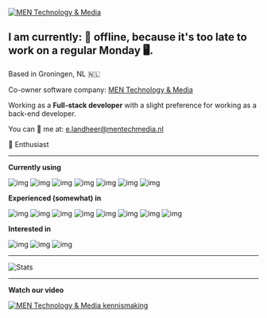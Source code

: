 [![MEN Technology & Media](https://mentechmedia.nl/assets/images/eric/github_banner.png)](https://mentechmedia.nl/ "MEN Banner")



## I am currently:  🔴 offline, because it's too late to work on a regular Monday 🖥. 
Based in Groningen, NL 🇳🇱

Co-owner software company: [MEN Technology & Media](https://mentechmedia.nl/)

Working as a **Full-stack developer** with a slight preference for working as a back-end developer.

You can 📧 me at: e.landheer@mentechmedia.nl

🍎 Enthusiast
___
**Currently using**

![img](https://cdn.iconscout.com/icon/free/png-64/laravel-226015.png)
![img](https://cdn.iconscout.com/icon/free/png-64/vuejs-1175052.png)
![img](https://cdn.iconscout.com/icon/free/png-64/flutter-2038877-1720090.png)
![img](https://cdn.iconscout.com/icon/free/png-64/html5-40-1175193.png)
![img](https://cdn.iconscout.com/icon/free/png-64/mysql-19-1174939.png)
![img](https://cdn.iconscout.com/icon/free/png-64/phpstorm-3-1175123.png)
![img](https://cdn.iconscout.com/icon/free/png-64/adobe-xd-1607248-1361791.png)

**Experienced (somewhat) in**

![img](https://cdn.iconscout.com/icon/free/png-64/docker-11-1175228.png)
![img](https://cdn.iconscout.com/icon/free/png-64/go-2752178-2284995.png)
![img](https://cdn.iconscout.com/icon/free/png-64/angular-2752246-2285063.png)
![img](https://cdn.iconscout.com/icon/free/png-64/java-60-1174953.png)
![img](https://cdn.iconscout.com/icon/free/png-64/python-2752092-2284909.png)
![img](https://cdn.iconscout.com/icon/free/png-64/c-sharp-1-569575.png)
![img](https://cdn.iconscout.com/icon/free/png-64/unity-2749374-2284764.png)
![img](https://cdn.iconscout.com/icon/free/png-64/adobe-photoshop-2522533-2132721.png)

**Interested in**

![img](https://cdn.iconscout.com/icon/free/png-64/adobe-premiere-pro-2522527-2132715.png)
![img](https://cdn.iconscout.com/icon/free/png-64/redis-3-1175053.png)
![img](https://cdn.iconscout.com/icon/free/png-64/mongodb-226029.png)

___


![Stats](https://github-readme-stats.vercel.app/api?username=elandlord&count_private=true&include_all_commits=true)

___
**Watch our video**

[![MEN Technology & Media kennismaking](https://i.vimeocdn.com/video/892424869_640.jpg)](https://vimeo.com/418002570 "MEN Kennismaking")




